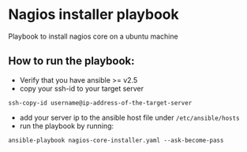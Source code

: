# Nagios installer playbook

Playbook to install nagios core on a ubuntu machine

## How to run the playbook:

* Verify that you have ansible >= v2.5
* copy your ssh-id to your target server

~~~
ssh-copy-id username@ip-address-of-the-target-server
~~~
* add your server ip to the ansible host file under `/etc/ansible/hosts`
* run the playbook by running:
~~~
ansible-playbook nagios-core-installer.yaml --ask-become-pass
~~~
